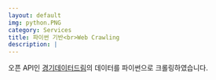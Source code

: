 ```yaml
---
layout: default
img: python.PNG
category: Services
title: 파이썬 기반<br>Web Crawling
description: |
---
```

오픈 API인 [경기데이터드림](https://data.gg.go.kr)의 데이터를 파이썬으로 크롤링하였습니다.